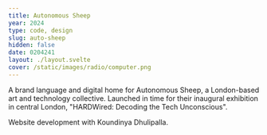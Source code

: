 ```yaml
---
title: Autonomous Sheep
year: 2024
type: code, design
slug: auto-sheep
hidden: false
date: 0204241
layout: ./layout.svelte
cover: /static/images/radio/computer.png
---
```


A brand language and digital home for Autonomous Sheep, a London-based art and technology collective. Launched in time for their inaugural exhibition in central London, "HARDWired: Decoding the Tech Unconscious".

Website development with Koundinya Dhulipalla.